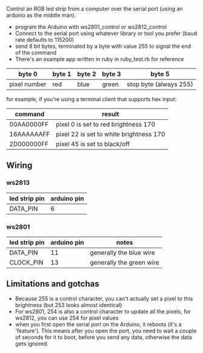 Control an RGB led strip from a computer over the serial port (using an ardunio as the middle man).

* program the Arduino with ws2801_control or ws2812_control
* Connect to the serial port using whatever library or tool you prefer (baud rate defaults to 115200)
* send 8 bit bytes, terminated by a byte with value 255 to signal the end of the command 
* There's an example app written in ruby in ruby_test.rb for reference

| byte 0        | byte 1 | byte 2 | byte 3 | byte 5                 |
| ------------- | ------ | ------ | ------ | ---------------------- |
| pixel number  | red    | blue   |  green | stop byte (always 255) |


for example, if you're using a terminal client that supports hex input:

| command     | result                                  | 
| ----------- | ------                                  |
| 00AA0000FF  | pixel 0 is set to red brightness 170    |
| 16AAAAAAFF  | pixel 22 is set to white brightness 170 |
| 2D000000FF  | pixel 45 is set to black/off            |

## Wiring

### ws2813

| led strip pin | arduino pin | 
| -----------   | ------------|
| DATA_PIN      | 6           |


### ws2801
| led strip pin | arduino pin |                    notes | 
| ------------- | ------------|--------------------------|
| DATA_PIN      | 11          | generally the blue wire  |
| CLOCK_PIN     | 13          | generally the green wire |


## Limitations and gotchas

* Because 255 is a control character, you can't actually set a pixel to this brightness (but 253 looks almost identical)
* For ws2801, 254 is also a control character to update all the pixels, for ws2812, you can use 254 for pixel values
* when you first open the serial port on the Arduino, it reboots (it's a 'feature'). This means after you open the port, you need to wait a couple of seconds for it to boot, before you send any data, otherwise the data gets ignored.
